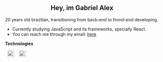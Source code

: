 <h2 align="center">Hey, im Gabriel Alex</h2>

20 years old brazilian, transitioning from back-end to frond-end developing.

* Currently studying JavaScript and its frameworks, specially React.
* You can reach me through my email: [here](gabrielalex2002@outlook.com)

**Technologies**

[<img align="left" alt="LinkedIn" width="22px" src="https://cdn.jsdelivr.net/npm/simple-icons@v3/icons/linkedin.svg" style="margin: 0 8px 0 8px"/>][linkedin]
[<img align="left" alt="Instagram" width="22px" src="https://cdn.jsdelivr.net/npm/simple-icons@v3/icons/instagram.svg" style="margin: 0 8px 0 8px"/>][instagram]

[linkedin]: https://www.linkedin.com/in/gabriel-alex-0a2551208/
[instagram]: https://www.instagram.com/al_eek/
